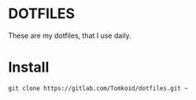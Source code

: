 # DOTFILES

These are my dotfiles, that I use daily.

# Install

```
git clone https://gitlab.com/Tomkoid/dotfiles.git ~
```
